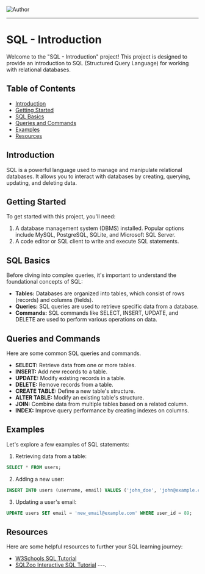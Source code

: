 ![Author](https://img.shields.io/badge/Author-Azuka%20Uteh-blue.svg)

---
# SQL - Introduction

Welcome to the "SQL - Introduction" project! This project is designed to provide an introduction to SQL (Structured Query Language) for working with relational databases.

## Table of Contents

- [Introduction](#introduction)
- [Getting Started](#getting-started)
- [SQL Basics](#sql-basics)
- [Queries and Commands](#queries-and-commands)
- [Examples](#examples)
- [Resources](#resources)

## Introduction

SQL is a powerful language used to manage and manipulate relational databases. It allows you to interact with databases by creating, querying, updating, and deleting data.

## Getting Started

To get started with this project, you'll need:

1. A database management system (DBMS) installed. Popular options include MySQL, PostgreSQL, SQLite, and Microsoft SQL Server.
2. A code editor or SQL client to write and execute SQL statements.

## SQL Basics

Before diving into complex queries, it's important to understand the foundational concepts of SQL:

- **Tables:** Databases are organized into tables, which consist of rows (records) and columns (fields).
- **Queries:** SQL queries are used to retrieve specific data from a database.
- **Commands:** SQL commands like SELECT, INSERT, UPDATE, and DELETE are used to perform various operations on data.

## Queries and Commands

Here are some common SQL queries and commands.

- **SELECT:** Retrieve data from one or more tables.
- **INSERT:** Add new records to a table.
- **UPDATE:** Modify existing records in a table.
- **DELETE:** Remove records from a table.
- **CREATE TABLE:** Define a new table's structure.
- **ALTER TABLE:** Modify an existing table's structure.
- **JOIN:** Combine data from multiple tables based on a related column.
- **INDEX:** Improve query performance by creating indexes on columns.

## Examples

Let's explore a few examples of SQL statements:

1. Retrieving data from a table:

```sql
SELECT * FROM users;
```

2. Adding a new user:

```sql
INSERT INTO users (username, email) VALUES ('john_doe', 'john@example.com');
```

3. Updating a user's email:

```sql
UPDATE users SET email = 'new_email@example.com' WHERE user_id = 89;
```

## Resources

Here are some helpful resources to further your SQL learning journey:

- [W3Schools SQL Tutorial](https://www.w3schools.com/sql/)
- [SQLZoo Interactive SQL Tutorial](https://sqlzoo.net/)
---.
